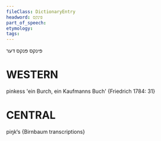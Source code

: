 ```yaml
---
fileClass: DictionaryEntry
headword: פּינקס
part_of_speech: 
etymology: 
tags: 
---
```

פּינקס
פּנקס
דער

WESTERN
========

pinkess 'ein Burch, ein Kaufmanns Buch' {Friedrich 1784: 31}

CENTRAL
========

piŋkⁱs {Birnbaum transcriptions}